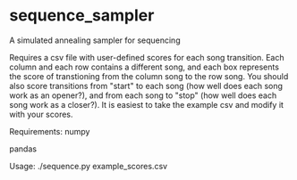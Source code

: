 # sequence_sampler
A simulated annealing sampler for sequencing

Requires a csv file with user-defined scores for each song transition. Each column and 
each row contains a different song, and each box represents the score of transtioning 
from the column song to the row song. You should also score transitions from "start"
to each song (how well does each song work as an opener?), and from each song to "stop"
(how well does each song work as a closer?). It is easiest to take the example csv and 
modify it with your scores.

Requirements:
numpy

pandas

Usage:
./sequence.py example_scores.csv
